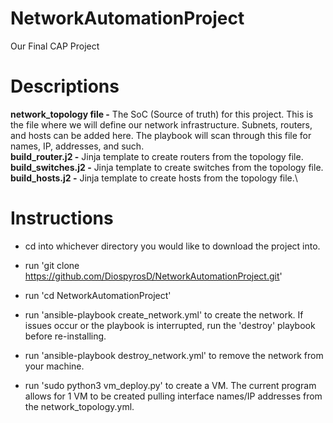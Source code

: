 # NetworkAutomationProject
Our Final CAP Project

# Descriptions
**network_topology file -** The SoC (Source of truth) for this project. This is the file where we will define our network infrastructure. Subnets, routers, and hosts can be added here. The playbook will scan through this file for names, IP, addresses, and such.\
**build_router.j2 -** Jinja template to create routers from the topology file.\
**build_switches.j2 -** Jinja template to create switches from the topology file.\
**build_hosts.j2 -** Jinja template to create hosts from the topology file.\

# Instructions
- cd into whichever directory you would like to download the project into.
- run 'git clone https://github.com/DiospyrosD/NetworkAutomationProject.git'
- run 'cd NetworkAutomationProject'
- run 'ansible-playbook create_network.yml' to create the network. If issues occur or the playbook is interrupted, run the 'destroy' playbook before re-installing.
- run 'ansible-playbook destroy_network.yml' to remove the network from your machine.

- run 'sudo python3 vm_deploy.py' to create a VM. The current program allows for 1 VM to be created pulling interface names/IP addresses from the network_topology.yml. 
